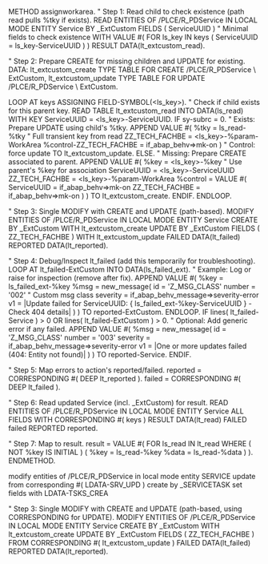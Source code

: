 METHOD assignworkarea.
  " Step 1: Read child to check existence (path read pulls %tky if exists).
  READ ENTITIES OF /PLCE/R_PDService IN LOCAL MODE
    ENTITY Service BY \_ExtCustom
      FIELDS ( ServiceUUID )  " Minimal fields to check existence
      WITH VALUE #( FOR ls_key IN keys ( ServiceUUID = ls_key-ServiceUUID ) )
    RESULT DATA(lt_extcustom_read).

  " Step 2: Prepare CREATE for missing children and UPDATE for existing.
  DATA: lt_extcustom_create TYPE TABLE FOR CREATE /PLCE/R_PDService \\ ExtCustom,
        lt_extcustom_update TYPE TABLE FOR UPDATE /PLCE/R_PDService \\ ExtCustom.

  LOOP AT keys ASSIGNING FIELD-SYMBOL(<ls_key>).
    " Check if child exists for this parent key.
    READ TABLE lt_extcustom_read INTO DATA(ls_read) WITH KEY ServiceUUID = <ls_key>-ServiceUUID.
    IF sy-subrc = 0.
      " Exists: Prepare UPDATE using child's %tky.
      APPEND VALUE #( %tky = ls_read-%tky  " Full transient key from read
                      ZZ_TECH_FACHBE = <ls_key>-%param-WorkArea
                      %control-ZZ_TECH_FACHBE = if_abap_behv=>mk-on )  " Control: force update
             TO lt_extcustom_update.
    ELSE.
      " Missing: Prepare CREATE associated to parent.
      APPEND VALUE #( %key = <ls_key>-%key  " Use parent's %key for association
                      ServiceUUID = <ls_key>-ServiceUUID
                      ZZ_TECH_FACHBE = <ls_key>-%param-WorkArea
                      %control = VALUE #( ServiceUUID = if_abap_behv=>mk-on
                                          ZZ_TECH_FACHBE = if_abap_behv=>mk-on ) )
             TO lt_extcustom_create.
    ENDIF.
  ENDLOOP.

  " Step 3: Single MODIFY with CREATE and UPDATE (path-based).
  MODIFY ENTITIES OF /PLCE/R_PDService IN LOCAL MODE
    ENTITY Service
      CREATE BY \_ExtCustom
        WITH lt_extcustom_create
      UPDATE BY \_ExtCustom
        FIELDS ( ZZ_TECH_FACHBE )
        WITH lt_extcustom_update
    FAILED DATA(lt_failed)
    REPORTED DATA(lt_reported).

  " Step 4: Debug/Inspect lt_failed (add this temporarily for troubleshooting).
  LOOP AT lt_failed-ExtCustom INTO DATA(ls_failed_ext).
    " Example: Log or raise for inspection (remove after fix).
    APPEND VALUE #( %key = ls_failed_ext-%key
                    %msg = new_message( id = 'Z_MSG_CLASS' number = '002'  " Custom msg class
                                        severity = if_abap_behv_message=>severity-error
                                        v1 = |Update failed for ServiceUUID: { ls_failed_ext-%key-ServiceUUID } - Check 404 details| ) )
           TO reported-ExtCustom.
  ENDLOOP.
  IF lines( lt_failed-Service ) > 0 OR lines( lt_failed-ExtCustom ) > 0.
    " Optional: Add generic error if any failed.
    APPEND VALUE #( %msg = new_message( id = 'Z_MSG_CLASS' number = '003'
                                        severity = if_abap_behv_message=>severity-error
                                        v1 = |One or more updates failed (404: Entity not found)| ) )
           TO reported-Service.
  ENDIF.

  " Step 5: Map errors to action's reported/failed.
  reported = CORRESPONDING #( DEEP lt_reported ).
  failed   = CORRESPONDING #( DEEP lt_failed ).

  " Step 6: Read updated Service (incl. _ExtCustom) for result.
  READ ENTITIES OF /PLCE/R_PDService IN LOCAL MODE
    ENTITY Service
      ALL FIELDS WITH CORRESPONDING #( keys )
    RESULT DATA(lt_read)
    FAILED failed
    REPORTED reported.

  " Step 7: Map to result.
  result = VALUE #( FOR ls_read IN lt_read
                    WHERE ( NOT %key IS INITIAL )
                    ( %key = ls_read-%key
                      %data = ls_read-%data ) ).
ENDMETHOD.


   modify entities of /PLCE/R_PDService in local mode
          entity SERVICE
            update from corresponding #( LDATA-SRV_UPD )
            create by \_SERVICETASK set fields with LDATA-TSKS_CREA


  " Step 3: Single MODIFY with CREATE and UPDATE (path-based, using CORRESPONDING for UPDATE).
MODIFY ENTITIES OF /PLCE/R_PDService IN LOCAL MODE
ENTITY Service
CREATE BY _ExtCustom
WITH lt_extcustom_create
UPDATE BY _ExtCustom
FIELDS ( ZZ_TECH_FACHBE )
FROM CORRESPONDING #( lt_extcustom_update )
FAILED DATA(lt_failed)
REPORTED DATA(lt_reported).
